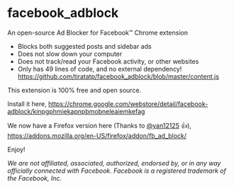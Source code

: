 # facebook_adblock

An open-source Ad Blocker for Facebook™ Chrome extension
- Blocks both suggested posts and sidebar ads
- Does not slow down your computer
- Does not track/read your Facebook activity, or other websites
- Only has 49 lines of code, and no external dependency! https://github.com/tiratatp/facebook_adblock/blob/master/content.js

This extension is 100% free and open source.

Install it here, https://chrome.google.com/webstore/detail/facebook-adblock/kinpgphmiekapnpbmobneleaiemkefag

We now have a Firefox version here (Thanks to [@yan12125](https://github.com/yan12125) :+1:),
https://addons.mozilla.org/en-US/firefox/addon/fb_ad_block/

Enjoy!

_We are not affiliated, associated, authorized, endorsed by, or in any way officially connected with Facebook._
_Facebook is a registered trademark of the Facebook, Inc._
